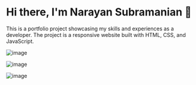 # Hi there, I'm Narayan Subramanian 👋
This is a portfolio project showcasing my skills and experiences as a developer. The project is a responsive website built with HTML, CSS, and JavaScript.

![image](https://user-images.githubusercontent.com/82702670/170855604-3b6dfdbd-8517-4528-bf09-1b4b3713a1b5.png)

![image](https://user-images.githubusercontent.com/82702670/170855616-8e7f8a5d-cdea-48ab-b7da-fee381d85ce9.png)

![image](https://user-images.githubusercontent.com/82702670/170855621-83f32f9c-65a3-4262-9c9f-70530ff85f0c.png)
